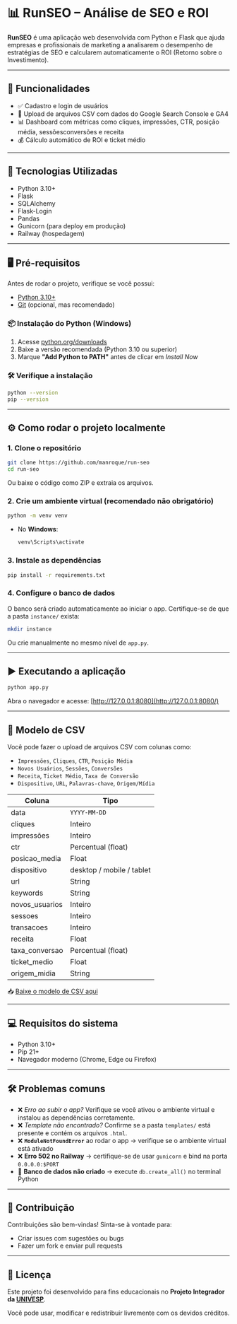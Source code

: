 # 📊 RunSEO – Análise de SEO e ROI

**RunSEO** é uma aplicação web desenvolvida com Python e Flask que ajuda empresas e profissionais de marketing a analisarem o desempenho de estratégias de SEO e calcularem automaticamente o ROI (Retorno sobre o Investimento).

---

## 🚀 Funcionalidades

- ✅ Cadastro e login de usuários
- 📂 Upload de arquivos CSV com dados do Google Search Console e GA4
- 📊 Dashboard com métricas como cliques, impressões, CTR, posição média, sessõesconversões e receita
- 💰 Cálculo automático de ROI e ticket médio

---

## 🧩 Tecnologias Utilizadas

- Python 3.10+
- Flask
- SQLAlchemy
- Flask-Login
- Pandas
- Gunicorn (para deploy em produção)
- Railway (hospedagem)

---

## 🖥️ Pré-requisitos

Antes de rodar o projeto, verifique se você possui:

- [Python 3.10+](https://www.python.org/downloads/)
- [Git](https://git-scm.com/downloads) (opcional, mas recomendado)

### 📦 Instalação do Python (Windows)

1. Acesse [python.org/downloads](https://www.python.org/downloads/)
2. Baixe a versão recomendada (Python 3.10 ou superior)
3. Marque **"Add Python to PATH"** antes de clicar em *Install Now*

### 🛠 Verifique a instalação

```bash
python --version
pip --version
```

---

## ⚙️ Como rodar o projeto localmente

### 1. Clone o repositório

```bash
git clone https://github.com/manroque/run-seo
cd run-seo
```

Ou baixe o código como ZIP e extraia os arquivos.

### 2. Crie um ambiente virtual (recomendado não obrigatório)

```bash
python -m venv venv
```

- No **Windows**:
    
    ```bash
    venv\Scripts\activate
    ```
    

### 3. Instale as dependências

```bash
pip install -r requirements.txt
```

### 4. Configure o banco de dados

O banco será criado automaticamente ao iniciar o app. Certifique-se de que a pasta `instance/` exista:

```bash
mkdir instance

```

Ou crie manualmente no mesmo nível de `app.py`.

---

## ▶️ Executando a aplicação

```bash
python app.py
```

Abra o navegador e acesse: [http://127.0.0.1:8080](http://127.0.0.1:8080/)

---

## 📄 Modelo de CSV

Você pode fazer o upload de arquivos CSV com colunas como:

- `Impressões`, `Cliques`, `CTR`, `Posição Média`
- `Novos Usuários`, `Sessões`, `Conversões`
- `Receita`, `Ticket Médio`, `Taxa de Conversão`
- `Dispositivo`, `URL`, `Palavras-chave`, `Origem/Mídia`

| Coluna | Tipo |
| --- | --- |
| data | `YYYY-MM-DD` |
| cliques | Inteiro |
| impressões | Inteiro |
| ctr | Percentual (float) |
| posicao_media | Float |
| dispositivo | desktop / mobile / tablet |
| url | String |
| keywords | String |
| novos_usuarios | Inteiro |
| sessoes | Inteiro |
| transacoes | Inteiro |
| receita | Float |
| taxa_conversao | Percentual (float) |
| ticket_medio | Float |
| origem_midia | String |

📥 [Baixe o modelo de CSV aqui](https://drive.google.com/file/d/1xK90cpN-1i6cNGqRl6BEuviOF3pdA4U2/view?usp=sharing)

---

## 💻 Requisitos do sistema

- Python 3.10+
- Pip 21+
- Navegador moderno (Chrome, Edge ou Firefox)

---

## 🛠 Problemas comuns

- ❌ *Erro ao subir o app?* Verifique se você ativou o ambiente virtual e instalou as dependências corretamente.
- ❌ *Template não encontrado?* Confirme se a pasta `templates/` está presente e contém os arquivos `.html`.
- ❌ **`ModuleNotFoundError`** ao rodar o app → verifique se o ambiente virtual está ativado
- ❌ **Erro 502 no Railway** → certifique-se de usar `gunicorn` e bind na porta `0.0.0.0:$PORT`
- 📂 **Banco de dados não criado** → execute `db.create_all()` no terminal Python

---

## 🤝 Contribuição

Contribuições são bem-vindas! Sinta-se à vontade para:

- Criar issues com sugestões ou bugs
- Fazer um fork e enviar pull requests

---

## 📜 Licença

Este projeto foi desenvolvido para fins educacionais no **Projeto Integrador da [UNIVESP](https://univesp.br/)**.

Você pode usar, modificar e redistribuir livremente com os devidos créditos.
